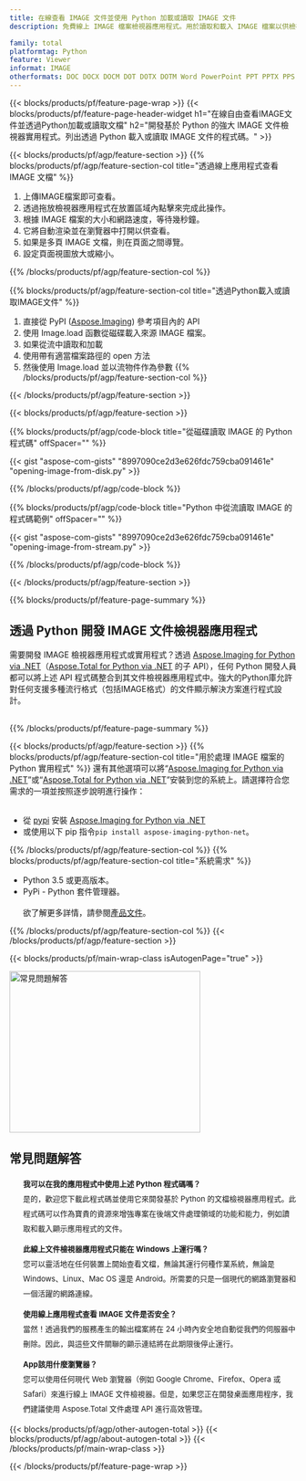 ```yaml
---
title: 在線查看 IMAGE 文件並使用 Python 加載或讀取 IMAGE 文件
description: 免費線上 IMAGE 檔案檢視器應用程式。用於讀取和載入 IMAGE 檔案以供檢視器應用程式使用的 Python API 程式碼。

family: total
platformtag: Python
feature: Viewer
informat: IMAGE
otherformats: DOC DOCX DOCM DOT DOTX DOTM Word PowerPoint PPT PPTX PPS PPSX PPSM PPTM POTX POTM Excel XLS XLSX XLSM XLSB XLTX XLTM PDF Image BMP GIF JPG JPEG PNG SVG TIF TIFF
---
```

{{< blocks/products/pf/feature-page-wrap >}}
{{< blocks/products/pf/feature-page-header-widget h1="在線自由查看IMAGE文件並透過Python加載或讀取文檔" h2="開發基於 Python 的強大 IMAGE 文件檢視器實用程式。列出透過 Python 載入或讀取 IMAGE 文件的程式碼。" >}}




{{< blocks/products/pf/agp/feature-section >}}
{{% blocks/products/pf/agp/feature-section-col title="透過線上應用程式查看 IMAGE 文檔" %}}

1. 上傳IMAGE檔案即可查看。
1. 透過拖放檢視器應用程式在放置區域內點擊來完成此操作。
1. 根據 IMAGE 檔案的大小和網路速度，等待幾秒鐘。
1. 它將自動渲染並在瀏覽器中打開以供查看。
1. 如果是多頁 IMAGE 文檔，則在頁面之間導覽。
1. 設定頁面視圖放大或縮小。

{{% /blocks/products/pf/agp/feature-section-col %}}

{{% blocks/products/pf/agp/feature-section-col title="透過Python載入或讀取IMAGE文件" %}}

1. 直接從 PyPI ([Aspose.Imaging](https://pypi.org/project/aspose-imaging-python-net/)) 參考項目內的 API
1. 使用 Image.load 函數從磁碟載入來源 IMAGE 檔案。
1. 如果從流中讀取和加載
1. 使用帶有適當檔案路徑的 open 方法
1. 然後使用 Image.load 並以流物件作為參數
{{% /blocks/products/pf/agp/feature-section-col %}}

{{< /blocks/products/pf/agp/feature-section >}}


{{< blocks/products/pf/agp/feature-section >}}

{{% blocks/products/pf/agp/code-block title="從磁碟讀取 IMAGE 的 Python 程式碼" offSpacer="" %}}

{{< gist "aspose-com-gists" "8997090ce2d3e626fdc759cba091461e" "opening-image-from-disk.py" >}}

{{% /blocks/products/pf/agp/code-block %}}

{{% blocks/products/pf/agp/code-block title="Python 中從流讀取 IMAGE 的程式碼範例" offSpacer="" %}}

{{< gist "aspose-com-gists" "8997090ce2d3e626fdc759cba091461e" "opening-image-from-stream.py" >}}

{{% /blocks/products/pf/agp/code-block %}}

{{< /blocks/products/pf/agp/feature-section >}}

{{% blocks/products/pf/feature-page-summary %}}


<h2>透過 Python 開發 IMAGE 文件檢視器應用程式</h2>

需要開發 IMAGE 檢視器應用程式或實用程式？透過 [Aspose.Imaging for Python via .NET](https://products.aspose.com/imaging/python-net/)（[Aspose.Total for Python via .NET](https://products.aspose.com/total/python-net/) 的子 API），任何 Python 開發人員都可以將上述 API 程式碼整合到其文件檢視器應用程式中。強大的Python庫允許對任何支援多種流行格式（包括IMAGE格式）的文件顯示解決方案進行程式設計。<br /><br />

{{% /blocks/products/pf/feature-page-summary %}}

{{< blocks/products/pf/agp/feature-section >}}
{{% blocks/products/pf/agp/feature-section-col title="用於處理 IMAGE 檔案的 Python 實用程式" %}}
還有其他選項可以將“[Aspose.Imaging for Python via .NET](https://products.aspose.com/imaging/python-net/)”或“[Aspose.Total for Python via .NET](https://products.aspose.com/total/python-net/)”安裝到您的系統上。請選擇符合您需求的一項並按照逐步說明進行操作：<br /><br />

- 從 [pypi](https://pypi.org/project/aspose-imaging-python-net/) 安裝 [Aspose.Imaging for Python via .NET](https://products.aspose.com/imaging/python-net/)
- 或使用以下 pip 指令``pip install aspose-imaging-python-net``。

{{% /blocks/products/pf/agp/feature-section-col %}}
{{% blocks/products/pf/agp/feature-section-col title="系統需求" %}}

- Python 3.5 或更高版本。
- PyPi - Python 套件管理器。
<br /><br />
欲了解更多詳情，請參閱[產品文件](https://docs.aspose.com/imaging/python-net/system-requirements/)。

{{% /blocks/products/pf/agp/feature-section-col %}}
{{< /blocks/products/pf/agp/feature-section >}}


{{< blocks/products/pf/main-wrap-class isAutogenPage="true" >}}

<style>.howtolist li{margin-right: 0!important;line-height: 26px;position: relative;margin-bottom: 10px;font-size: 13px;list-style-type: none;}</style>
<div class="col-md-12 tl bg-gray-dark howtolist section">
  <a class="anchor" name="faqpage"></a>
  <div class="container tl dflex" itemscope="" itemtype="https://schema.org/FAQPage">
      <div class="col-md-4 howtosectiongfx">
          <img class="social-panel-hide-on-mobile" src="https://www.groupdocs.cloud/templates/brand/images/groupdocs/conversion/groupdocs_conversion-brand.png" alt="常見問題解答" width="335" height="283">
      </div>
      <div class="howtosection col-md-8">
          <div>
              <h2>常見問題解答</h2>
              <ul>
                  <li itemscope="" itemprop="mainEntity" itemtype="https://schema.org/Question">
                      <div>
                          <span itemprop="name"><b>我可以在我的應用程式中使用上述 Python 程式碼嗎？</b></span>
                      </div>
                      <div itemscope="" itemprop="acceptedAnswer" itemtype="https://schema.org/Answer">
                          <span itemprop="text">是的，歡迎您下載此程式碼並使用它來開發基於 Python 的文檔檢視器應用程式。此程式碼可以作為寶貴的資源來增強專案在後端文件處理領域的功能和能力，例如讀取和載入顯示應用程式的文件。</span>
                      </div>
                  </li>
                  <li itemscope="" itemprop="mainEntity" itemtype="https://schema.org/Question">
                      <div>
                          <span itemprop="name"><b>此線上文件檢視器應用程式只能在 Windows 上運行嗎？</b></span>
                      </div>
                      <div itemscope="" itemprop="acceptedAnswer" itemtype="https://schema.org/Answer">
                          <span itemprop="text">您可以靈活地在任何裝置上開始查看文檔，無論其運行何種作業系統，無論是 Windows、Linux、Mac OS 還是 Android。所需要的只是一個現代的網路瀏覽器和一個活躍的網路連線。</span>
                      </div>
                  </li>
                  <li itemscope="" itemprop="mainEntity" itemtype="https://schema.org/Question">
                      <div>
                          <span itemprop="name"><b>使用線上應用程式查看 IMAGE 文件是否安全？</b></span>
                      </div>
                      <div itemscope="" itemprop="acceptedAnswer" itemtype="https://schema.org/Answer">
                          <span itemprop="text">當然！透過我們的服務產生的輸出檔案將在 24 小時內安全地自動從我們的伺服器中刪除。因此，與這些文件關聯的顯示連結將在此期限後停止運行。</span>
                      </div>
                  </li>                 
                  <li itemscope="" itemprop="mainEntity" itemtype="https://schema.org/Question">
                      <div>
                          <span itemprop="name"><b>App該用什麼瀏覽器？</b></span>
                      </div>
                      <div itemscope="" itemprop="acceptedAnswer" itemtype="https://schema.org/Answer">
                          <span itemprop="text">您可以使用任何現代 Web 瀏覽器（例如 Google Chrome、Firefox、Opera 或 Safari）來進行線上 IMAGE 文件檢視器。但是，如果您正在開發桌面應用程序，我們建議使用 Aspose.Total 文件處理 API 進行高效管理。</span>
                      </div>
                  </li>
              </ul>
          </div>
      </div>
  </div>

{{< blocks/products/pf/agp/other-autogen-total >}}
{{< blocks/products/pf/agp/about-autogen-total >}}
{{< /blocks/products/pf/main-wrap-class >}}

{{< /blocks/products/pf/feature-page-wrap >}}